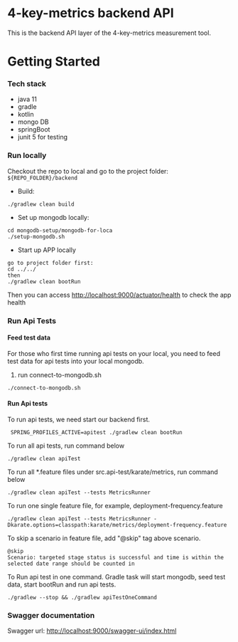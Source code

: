 # 4-key-metrics backend API

This is the backend API layer of the 4-key-metrics measurement tool. 

# Getting Started

### Tech stack
* java 11
* gradle
* kotlin
* mongo DB  
* springBoot
* junit 5 for testing


### Run locally
Checkout the repo to local and go to the project folder: `${REPO_FOLDER}/backend`
* Build: 
```aidl
./gradlew clean build 
```
* Set up mongodb locally: 
```aidl
cd mongodb-setup/mongodb-for-loca
./setup-mongodb.sh
```
* Start up APP locally
```aidl
go to project folder first: 
cd ../../
then
./gradlew clean bootRun 
```
  Then you can access [http://localhost:9000/actuator/health](http://localhost:9000/actuator/health) to check the app health


### Run Api Tests

#### Feed test data 
For those who first time running api tests on your local, you need to feed test data for api tests into your local mongodb. 
1) run connect-to-mongodb.sh
```aidl
./connect-to-mongodb.sh
```

#### Run Api tests
To run api tests, we need start our backend first.
```aidl
 SPRING_PROFILES_ACTIVE=apitest ./gradlew clean bootRun
```

To run all api tests, run command below
```aidl
./gradlew clean apiTest
```

To run all *.feature files under src.api-test/karate/metrics, run command below
```aidl
./gradlew clean apiTest --tests MetricsRunner
```

To run one single feature file, for example, deployment-frequency.feature
```aidl
./gradlew clean apiTest --tests MetricsRunner -Dkarate.options=classpath:karate/metrics/deployment-frequency.feature
```

To skip a scenario in feature file, add "@skip" tag above scenario.
```aidl
@skip
Scenario: targeted stage status is successful and time is within the selected date range should be counted in
```

To Run api test in one command. Gradle task will start mongodb, seed test data, start bootRun and run api tests.
```aidl
./gradlew --stop && ./gradlew apiTestOneCommand
```


### Swagger documentation
Swagger url: [http://localhost:9000/swagger-ui/index.html](http://localhost:9000/swagger-ui/index.html)




